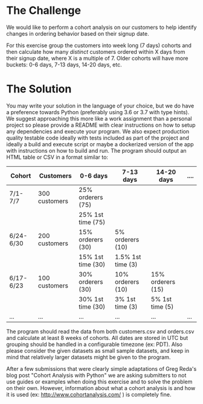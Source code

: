 # The Challenge
 
We would like to perform a cohort analysis on our customers to help identify changes in ordering behavior based on their signup date.
 
For this exercise group the customers into week long (7 days) cohorts and then calculate how many *distinct* customers ordered within X days from their signup date, where X is a multiple of 7. Older cohorts will have more buckets: 0-6 days, 7-13 days, 14-20 days, etc.
 
# The Solution
 
You may write your solution in the language of your choice, but we do have a preference towards Python (preferably using 3.6 or 3.7 with type hints). We suggest approaching this more like a work assignment than a personal project so please provide a README with clear instructions on how to setup any dependencies and execute your program. We also expect production quality testable code ideally with tests included as part of the project and ideally a build and execute script or maybe a dockerized version of the app with instructions on how to build and run. The program should output an HTML table or CSV in a format similar to:
 
| Cohort      | Customers     | 0-6 days          | 7-13 days         | 14-20 days       | ....       |
|-------------|---------------|-------------------|-------------------|------------------|------------|
| 7/1-7/7     | 300 customers | 25% orderers (75) |                   |                  |            |
|             |               | 25% 1st time (75) |                   |                  |            |
| 6/24-6/30   | 200 customers | 15% orderers (30) | 5% orderers (10)  |                  |            |
|             |               | 15% 1st time (30) | 1.5% 1st time (3) |                  |            | 
| 6/17-6/23   | 100 customers | 30% orderers (30) | 10% orderers (10) | 15% orderers (15)|            |
|             |               | 30% 1st time (30) | 3% 1st time (3)   | 5% 1st time (5)  |            |
| ...         | ...           | ...               | ...               | ...              | ...        |
 
The program should read the data from both customers.csv and orders.csv and calculate at least 8 weeks of cohorts. All dates are stored in UTC but grouping should be handled in a configurable timezone (ex: PDT). Also please consider the given datasets as small sample datasets, and keep in mind that relatively larger datasets might be given to the program.
 
After a few submissions that were clearly simple adaptations of Greg Reda's blog post "Cohort Analysis with Python" we are asking submitters to not use guides or examples when doing this exercise and to solve the problem on their own. However, information about what a cohort analysis is and how it is used (ex: http://www.cohortanalysis.com/ ) is completely fine.